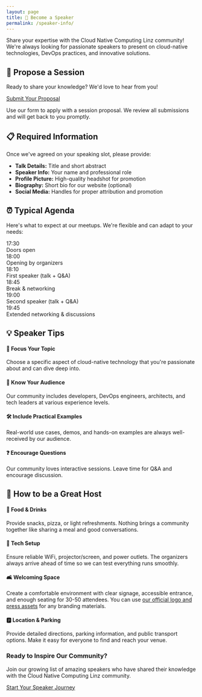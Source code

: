 ```yaml
---
layout: page
title: 🎤 Become a Speaker
permalink: /speaker-info/
---
```



<div class="speaker-intro">
  <div class="hero-content">
    <p class="lead">Share your expertise with the Cloud Native Computing Linz community! We're always looking for passionate speakers to present on cloud-native technologies, DevOps practices, and innovative solutions.</p>
  </div>
</div>

<div class="content-grid">
  <div class="card">
    <div class="card-header">
      <h2>📝 Propose a Session</h2>
    </div>
    <div class="card-content">
      <p>Ready to share your knowledge? We'd love to hear from you!</p>
      <a href="https://github.com/CloudNativeLinz/cloudnativelinz.github.io/issues/new?template=1-submit-a-talk.yaml" class="btn btn-primary" target="_blank">
        Submit Your Proposal
      </a>
      <p class="small-text">Use our form to apply with a session proposal. We review all submissions and will get back to you promptly.</p>
    </div>
  </div>

  <div class="card">
    <div class="card-header">
      <h2>📋 Required Information</h2>
    </div>
    <div class="card-content">
      <p>Once we've agreed on your speaking slot, please provide:</p>
      <ul class="requirements-list">
        <li><strong>Talk Details:</strong> Title and short abstract</li>
        <li><strong>Speaker Info:</strong> Your name and professional role</li>
        <li><strong>Profile Picture:</strong> High-quality headshot for promotion</li>
        <li><strong>Biography:</strong> Short bio for our website (optional)</li>
        <li><strong>Social Media:</strong> Handles for proper attribution and promotion</li>
      </ul>
    </div>
  </div>

  <div class="card">
    <div class="card-header">
      <h2>⏰ Typical Agenda</h2>
    </div>
    <div class="card-content">
      <p>Here's what to expect at our meetups. We're flexible and can adapt to your needs:</p>
      <div class="schedule">
        <div class="schedule-item">
          <div class="time">17:30</div>
          <div class="activity">Doors open</div>
        </div>
        <div class="schedule-item">
          <div class="time">18:00</div>
          <div class="activity">Opening by organizers</div>
        </div>
        <div class="schedule-item">
          <div class="time">18:10</div>
          <div class="activity">First speaker (talk + Q&A)</div>
        </div>
        <div class="schedule-item">
          <div class="time">18:45</div>
          <div class="activity">Break & networking</div>
        </div>
        <div class="schedule-item">
          <div class="time">19:00</div>
          <div class="activity">Second speaker (talk + Q&A)</div>
        </div>
        <div class="schedule-item">
          <div class="time">19:45</div>
          <div class="activity">Extended networking & discussions</div>
        </div>
      </div>
    </div>
  </div>


  <div class="card">
    <div class="card-header">
      <h2>💡 Speaker Tips</h2>
    </div>
    <div class="card-content">
      <div class="tips-grid">
        <div class="tip-item">
          <h4>🎯 Focus Your Topic</h4>
          <p>Choose a specific aspect of cloud-native technology that you're passionate about and can dive deep into.</p>
        </div>
        <div class="tip-item">
          <h4>👥 Know Your Audience</h4>
          <p>Our community includes developers, DevOps engineers, architects, and tech leaders at various experience levels.</p>
        </div>
        <div class="tip-item">
          <h4>🛠️ Include Practical Examples</h4>
          <p>Real-world use cases, demos, and hands-on examples are always well-received by our audience.</p>
        </div>
        <div class="tip-item">
          <h4>❓ Encourage Questions</h4>
          <p>Our community loves interactive sessions. Leave time for Q&A and encourage discussion.</p>
        </div>
      </div>
    </div>
  </div>

  <div class="card">
    <div class="card-header">
      <h2>🏢 How to be a Great Host</h2>
    </div>
    <div class="card-content">
      <div class="tips-grid">
        <div class="tip-item">
          <h4>🍕 Food & Drinks</h4>
          <p>Provide snacks, pizza, or light refreshments. Nothing brings a community together like sharing a meal and good conversations.</p>
        </div>
        <div class="tip-item">
          <h4>🎤 Tech Setup</h4>
          <p>Ensure reliable WiFi, projector/screen, and power outlets. The organizers always arrive ahead of time so we can test everything runs smoothly.</p>
        </div>
        <div class="tip-item">
          <h4>🛋️ Welcoming Space</h4>
          <p>Create a comfortable environment with clear signage, accessible entrance, and enough seating for 30-50 attendees. You can use <a href="https://github.com/CloudNativeLinz/cloudnativelinz.github.io/tree/main/images/press" target="_blank">our official logo and press assets</a> for any branding materials.</p>
        </div>
        <!--
        <div class="tip-item">
          <h4>🎁 Company Showcase</h4>
          <p>Share your company culture, tech stack, or open positions. It's a great opportunity to attract talent and show what makes your workplace special.</p>
        </div>
        -->
        <div class="tip-item">
          <h4>🅿️ Location & Parking</h4>
          <p>Provide detailed directions, parking information, and public transport options. Make it easy for everyone to find and reach your venue.</p>
        </div>
        <!--
        <div class="tip-item">
          <h4>🤝 Networking Support</h4>
          <p>Encourage mingling by welcoming attendees and creating conversation spaces. We always like to stay for another hour or so even after the official program ends.</p>
        </div>
        -->
      </div>
    </div>
  </div>

</div>

<div class="cta-section">
  <div class="card gradient-card">
    <div class="card-content text-center">
      <h3>Ready to Inspire Our Community?</h3>
      <p>Join our growing list of amazing speakers who have shared their knowledge with the Cloud Native Computing Linz community.</p>
      <a href="https://github.com/CloudNativeLinz/cloudnativelinz.github.io/issues/new?template=1-submit-a-talk.yaml" class="btn btn-light" target="_blank">
        Start Your Speaker Journey
      </a>
    </div>
  </div>
</div>
